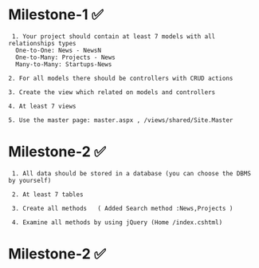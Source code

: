 
# Milestone-1 :white_check_mark:
     1. Your project should contain at least 7 models with all relationships types 
      One-to-One: News - NewsN
      One-to-Many: Projects - News
      Many-to-Many: Startups-News

    2. For all models there should be controllers with CRUD actions 
    
    3. Create the view which related on models and controllers 
    
    4. At least 7 views 
    
    5. Use the master page: master.aspx , /views/shared/Site.Master 
    
# Milestone-2 :white_check_mark:
     1. All data should be stored in a database (you can choose the DBMS by yourself)

     2. At least 7 tables

     3. Create all methods   ( Added Search method :News,Projects )

     4. Examine all methods by using jQuery (Home /index.cshtml)
# Milestone-2 :white_check_mark:
